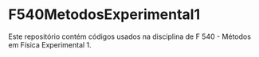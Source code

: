 # F540MetodosExperimental1
Este repositório contém códigos usados na disciplina de F 540 - Métodos em Física Experimental 1.
